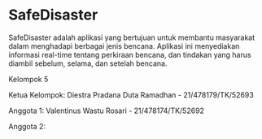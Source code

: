 # SafeDisaster
SafeDisaster adalah aplikasi yang bertujuan untuk membantu masyarakat dalam menghadapi berbagai jenis bencana. Aplikasi ini menyediakan informasi real-time tentang perkiraan bencana, dan tindakan yang harus diambil sebelum, selama, dan setelah bencana.

Kelompok 5

Ketua Kelompok: Diestra Pradana Duta Ramadhan - 21/478179/TK/52693

Anggota 1: Valentinus Wastu Rosari - 21/478174/TK/52692

Anggota 2:
